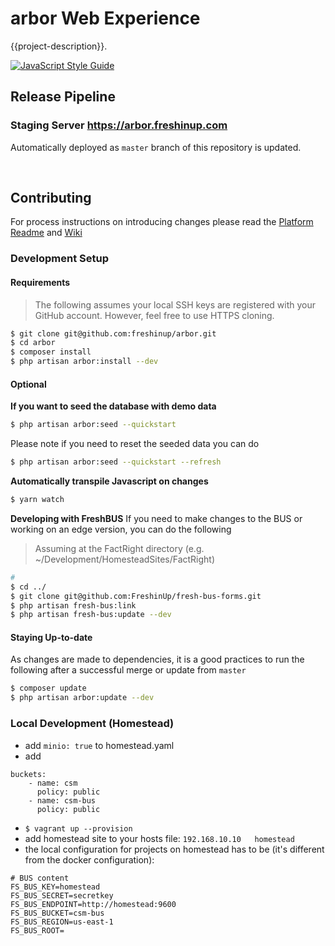# arbor Web Experience
{{project-description}}.

[![JavaScript Style Guide](https://cdn.rawgit.com/standard/standard/master/badge.svg)](https://github.com/standard/standard)

## Release Pipeline
### Staging Server https://arbor.freshinup.com
Automatically deployed as `master` branch of this repository is updated.

<br/>

## Contributing
For process instructions on introducing changes please read the [Platform Readme](https://github.com/FreshinUp/fresh-platform/blob/master/README.md) and [Wiki](https://github.com/FreshinUp/fresh-platform/wiki)

### Development Setup

#### Requirements
> The following assumes your local SSH keys are registered with your GitHub account. However, feel free to use HTTPS cloning.

```bash
$ git clone git@github.com:freshinup/arbor.git
$ cd arbor
$ composer install
$ php artisan arbor:install --dev
```

#### Optional
**If you want to seed the database with demo data**
```bash
$ php artisan arbor:seed --quickstart
```
Please note if you need to reset the seeded data you can do
```bash
$ php artisan arbor:seed --quickstart --refresh
```

**Automatically transpile Javascript on changes**

```bash 
$ yarn watch
```

**Developing with FreshBUS**
If you need to make changes to the BUS or working on an edge version, you can do the following

> Assuming at the FactRight directory (e.g. ~/Development/HomesteadSites/FactRight)

```bash 
# 
$ cd ../
$ git clone git@github.com:FreshinUp/fresh-bus-forms.git
$ php artisan fresh-bus:link
$ php artisan fresh-bus:update --dev
```

#### Staying Up-to-date
As changes are made to dependencies, it is a good practices to run the following after a successful merge or update from `master`

```bash
$ composer update
$ php artisan arbor:update --dev
```

### Local Development (Homestead)
- add `minio: true` to homestead.yaml
- add 
```
buckets:
    - name: csm
      policy: public
    - name: csm-bus
      policy: public
```
- `$ vagrant up --provision`
- add homestead site to your hosts file:
`192.168.10.10   homestead`
- the local configuration for projects on homestead has to be (it's different from the docker configuration):
```
# BUS content
FS_BUS_KEY=homestead
FS_BUS_SECRET=secretkey
FS_BUS_ENDPOINT=http://homestead:9600
FS_BUS_BUCKET=csm-bus
FS_BUS_REGION=us-east-1
FS_BUS_ROOT=
```
